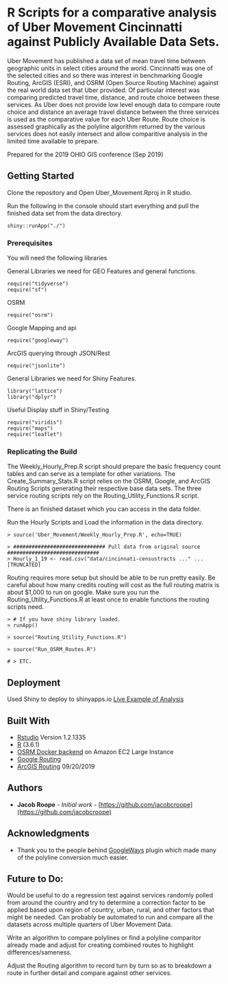 # R Scripts for a comparative analysis of Uber Movement Cincinnatti against Publicly Available Data Sets. 

Uber Movement has published a data set of mean travel time between geographic units in select cities around the world. Cincinnatti was one of the selected cities and so there was interest in benchmarking Google Routing, ArcGIS (ESRI), and OSRM (Open Source Routing Machine) against the real world data set that Uber provided. Of particular interest was comparing predicted travel time, distance, and route choice between these services. As Uber does not provide low level enough data to compare route choice and distance an average travel distance between the three services is used as the comparative value for each Uber Route. Route choice is assessed graphically as the polyline algorithm returned by the various services does not easily intersect and allow comparitive analysis in the limited time available to prepare. 

Prepared for the 2019 OHIO GIS conference (Sep 2019)

## Getting Started

Clone the repository and Open Uber_Movement.Rproj in R studio. 

Run the following in the console should start everything and pull the finished data set from the data directory.  
``` 
shiny::runApp("./")
```

### Prerequisites


You will need the following libraries

General Libraries we need for GEO Features and general functions.
```
require("tidyverse")
require("sf")
```
OSRM
```
require("osrm")
```
Google Mapping and api
```
require("googleway")
```
ArcGIS querying through JSON/Rest
```
require("jsonlite")
```
General Libraries we need for Shiny Features.
```
library("lattice")
library("dplyr")
```

Useful Display stuff in Shiny/Testing
```
require("viridis")
require("maps")
require("leaflet")

```

### Replicating the Build


The Weekly_Hourly_Prep.R script should prepare the basic frequency count tables and can serve as a template for other variations. 
The Create_Summary_Stats.R script relies on the OSRM, Google, and ArcGIS Routing Scripts generating their respective base data sets. 
The three service routing scripts rely on the Routing_Utility_Functions.R script. 

There is an finished dataset which you can access in the data folder. 


Run the Hourly Scripts and Load the information in the data directory. 
```
> source('Uber_Movement/Weekly_Hourly_Prep.R', echo=TRUE)

> ############################## Pull data from original source ##############################
> Hourly_1_19 <- read.csv("data/cincinnati-censustracts ..." ... [TRUNCATED] 

```
Routing requires more setup but should be able to be run pretty easily. 
Be careful about how many credits routing will cost as the full routing matrix is about $1,000 to run on google. 
Make sure you run the Routing_Utility_Functions.R at least once to enable functions the routing scripts need. 

```
> # If you have shiny library loaded. 
> runApp()

> source("Routing_Utility_Functions.R")

> source("Run_OSRM_Routes.R")

# > ETC. 
```

## Deployment

Used Shiny to deploy to shinyapps.io
[Live Example of Analysis](https://jacobcroope.shinyapps.io/Uber_Movement_Cincinnati/)

## Built With

* [Rstudio](https://rstudio.com/) Version 1.2.1335
* [R](https://www.r-project.org/about.html) (3.6.1)
* [OSRM Docker backend](http://project-osrm.org/) on Amazon EC2 Large Instance
* [Google Routing](https://cloud.google.com/maps-platform/routes/) 
* [ArcGIS Routing](https://developers.arcgis.com/documentation/core-concepts/rest-api/) 09/20/2019

## Authors

* **Jacob Roope** - *Initial work* - [https://github.com/jacobcroope](https://github.com/jacobcroope)

## Acknowledgments

* Thank you to the people behind [GoogleWays](https://github.com/SymbolixAU/googleway) plugin which made many of the polyline conversion much easier. 

## Future to Do: 
Would be useful to do a regression test against services randomly polled from around the country and try to determine a correction factor to be applied based upon region of country, urban, rural, and other factors that might be needed. Can probably be automated to run and compare all the datasets across multiple quarters of Uber Movement Data. 

Write an algorithm to compare polylines or find a polyline comparitor already made and adjust for creating combined routes to highlight differences/sameness. 

Adjust the Routing algorithm to record turn by turn so as to breakdown a route in further detail and compare against other services. 
